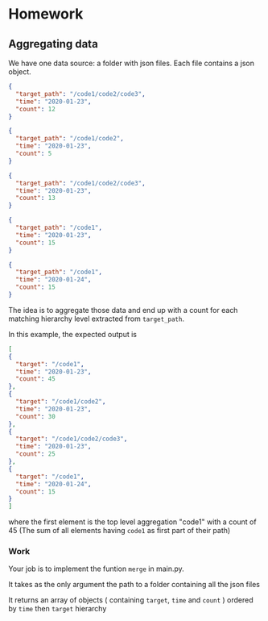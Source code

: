 # Homework

## Aggregating data

We have one data source: a folder with json files. Each file contains a json object.


```json
{ 
  "target_path": "/code1/code2/code3",
  "time": "2020-01-23",
  "count": 12
}
```
```json
{ 
  "target_path": "/code1/code2",
  "time": "2020-01-23",
  "count": 5
}
```
```json
{ 
  "target_path": "/code1/code2/code3",
  "time": "2020-01-23",
  "count": 13
}
```
```json
{ 
  "target_path": "/code1",
  "time": "2020-01-23",
  "count": 15
}
```

```json
{ 
  "target_path": "/code1",
  "time": "2020-01-24",
  "count": 15
}
```


The idea is to aggregate those data and end up with a count for each matching hierarchy level extracted from `target_path`.

In this example, the expected output is
```json
[
{
  "target": "/code1",
  "time": "2020-01-23",
  "count": 45
},
{
  "target": "/code1/code2",
  "time": "2020-01-23",
  "count": 30
},
{
  "target": "/code1/code2/code3",
  "time": "2020-01-23",
  "count": 25
},
{
  "target": "/code1",
  "time": "2020-01-24",
  "count": 15
}
]
```

where the first element is the top level aggregation "code1" with a count of 45 (The sum of all elements having `code1` as first part of their path)

### Work

Your job is to implement the funtion `merge` in main.py.

It takes as the only argument the path to a folder containing all the json files

It returns an array of objects ( containing `target`, `time` and `count` ) ordered by `time` then `target` hierarchy

